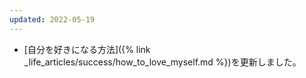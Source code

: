 ```yaml
---
updated: 2022-05-19
---
```

- [自分を好きになる方法]({% link _life_articles/success/how_to_love_myself.md %})を更新しました。